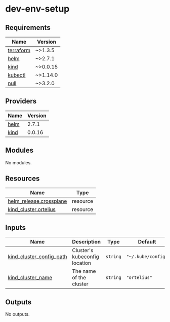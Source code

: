 # dev-env-setup

<!-- BEGINNING OF PRE-COMMIT-TERRAFORM DOCS HOOK -->
## Requirements

| Name | Version |
|------|---------|
| <a name="requirement_terraform"></a> [terraform](#requirement\_terraform) | ~>1.3.5 |
| <a name="requirement_helm"></a> [helm](#requirement\_helm) | ~>2.7.1 |
| <a name="requirement_kind"></a> [kind](#requirement\_kind) | ~>0.0.15 |
| <a name="requirement_kubectl"></a> [kubectl](#requirement\_kubectl) | ~>1.14.0 |
| <a name="requirement_null"></a> [null](#requirement\_null) | ~>3.2.0 |

## Providers

| Name | Version |
|------|---------|
| <a name="provider_helm"></a> [helm](#provider\_helm) | 2.7.1 |
| <a name="provider_kind"></a> [kind](#provider\_kind) | 0.0.16 |

## Modules

No modules.

## Resources

| Name | Type |
|------|------|
| [helm_release.crossplane](https://registry.terraform.io/providers/hashicorp/helm/latest/docs/resources/release) | resource |
| [kind_cluster.ortelius](https://registry.terraform.io/providers/tehcyx/kind/latest/docs/resources/cluster) | resource |

## Inputs

| Name | Description | Type | Default | Required |
|------|-------------|------|---------|:--------:|
| <a name="input_kind_cluster_config_path"></a> [kind\_cluster\_config\_path](#input\_kind\_cluster\_config\_path) | Cluster's kubeconfig location | `string` | `"~/.kube/config"` | no |
| <a name="input_kind_cluster_name"></a> [kind\_cluster\_name](#input\_kind\_cluster\_name) | The name of the cluster | `string` | `"ortelius"` | no |

## Outputs

No outputs.
<!-- END OF PRE-COMMIT-TERRAFORM DOCS HOOK -->
